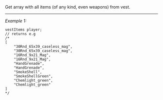 Get array with all items (of any kind, even weapons) from vest.


---
*Example 1:*
```sqf
vestItems player;
// returns e.g
/*
[
	"30Rnd_65x39_caseless_mag",
	"30Rnd_65x39_caseless_mag",
	"16Rnd_9x21_Mag",
	"16Rnd_9x21_Mag",
	"HandGrenade",
	"HandGrenade",
	"SmokeShell",
	"SmokeShellGreen",
	"Chemlight_green",
	"Chemlight_green"
]
*/
```